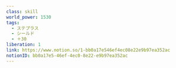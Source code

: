 ```yaml
---
class: skill
world_power: 1530
tags:
  - ステプラス
  - シールド
  - ＋30
liberation: 1
link: https://www.notion.so/1-bb0a17e546ef4ec08e22e9b97ea352ac
notionID: bb0a17e5-46ef-4ec0-8e22-e9b97ea352ac
---
```

